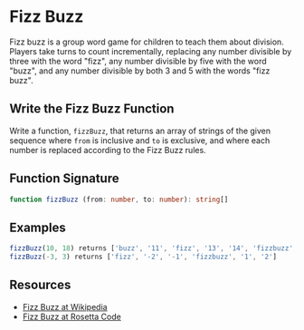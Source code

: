 # Fizz Buzz

Fizz buzz is a group word game for children to teach them about division. Players take
turns to count incrementally, replacing any number divisible by three with the word
"fizz", any number divisible by five with the word "buzz", and any number divisible
by both 3 and 5 with the words "fizz buzz".

## Write the Fizz Buzz Function

Write a function, `fizzBuzz`, that returns an array of strings of the given
sequence where `from` is inclusive and `to` is exclusive, and where each number is
replaced according to the Fizz Buzz rules.

## Function Signature

```typescript
function fizzBuzz (from: number, to: number): string[]
```

## Examples

```typescript
fizzBuzz(10, 18) returns ['buzz', '11', 'fizz', '13', '14', 'fizzbuzz', '16', '17']
fizzBuzz(-3, 3) returns ['fizz', '-2', '-1', 'fizzbuzz', '1', '2']
```

## Resources

- [Fizz Buzz at Wikipedia][0]
- [Fizz Buzz at Rosetta Code][1]

[0]: https://en.wikipedia.org/wiki/Fizz_buzz
[1]: https://rosettacode.org/wiki/FizzBuzz
